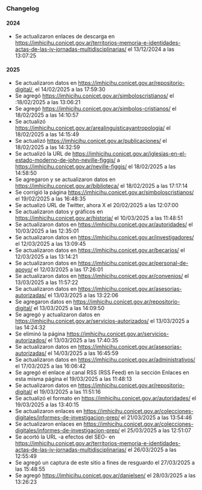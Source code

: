 ### Changelog

#### 2024
* Se actualizaron enlaces de descarga en https://imhicihu.conicet.gov.ar/territorios-memoria-e-identidades-actas-de-las-iv-jornadas-multidisciplinarias/ el 13/12/2024 a las 13:07:25

#### 2025
* Se actualizaron datos en https://imhicihu.conicet.gov.ar/repositorio-digital/  el 14/02/2025 a las 17:59:30
* Se agregó https://imhicihu.conicet.gov.ar/simboloscristianos/ el :18/02/2025 a las 13:06:21
*	Se agregó https://imhicihu.conicet.gov.ar/simbolos-cristianos/ el 18/02/2025 a las 14:10:57
*	Se actualizó https://imhicihu.conicet.gov.ar/arealinguisticayantropologia/ el 18/02/2025 a las 14:15:49
*	Se actualizó https://imhicihu.conicet.gov.ar/publicaciones/ el 18/02/2025 a las 14:32:59
*	Se actualizó la URL de https://imhicihu.conicet.gov.ar/iglesias-en-el-estado-moderno-de-john-neville-figgis/ a https://imhicihu.conicet.gov.ar/neville-figgis/ el 18/02/2025 a las 14:58:50
*	Se agregaron y se actualizaron datos en https://imhicihu.conicet.gov.ar/biblioteca/ el 18/02/2025 a las 17:17:14
*	Se corrigió la página https://imhicihu.conicet.gov.ar/simboloscristianos/ el 19/02/2025 a las 16:48:35
*	Se actualizó URL de Twitter, ahora X el 20/02/2025 a las 12:07:00
*	Se actualizaron datos y gráficos en https://imhicihu.conicet.gov.ar/historia/ el 10/03/2025 a las 11:48:51
* Se actualizaron datos en https://imhicihu.conicet.gov.ar/autoridades/ el 10/03/2025 a las 12:35:01
* Se actualizaron datos en https://imhicihu.conicet.gov.ar/investigadores/ el 12/03/2025 a las 13:09:45
* Se actualizaron datos en https://imhicihu.conicet.gov.ar/becarios/ el 12/03/2025 a las 13:14:21
* Se actualizaron datos en https://imhicihu.conicet.gov.ar/personal-de-apoyo/ el 12/03/2025 a las 17:26:01
* Se actualizaron datos en https://imhicihu.conicet.gov.ar/convenios/ el 13/03/2025 a las 11:57:22
* Se actualizaron datos en https://imhicihu.conicet.gov.ar/asesorias-autorizadas/ el 13/03/2025 a las 13:22:06
* Se agregaron datos en https://imhicihu.conicet.gov.ar/repositorio-digital/ el 13/03/2025 a las 14:09:50
* Se agregó y actualizaron datos en https://imhicihu.conicet.gov.ar/servicios-autorizados/ el 13/03/2025 a las 14:24:32
* Se eliminó la página https://imhicihu.conicet.gov.ar/servicios-autorizados/ el 13/03/2025 a las 17:40:35
* Se actualizaron datos en https://imhicihu.conicet.gov.ar/asesorias-autorizadas/ el 14/03/2025 a las 16:45:59
* Se actualizaron datos en https://imhicihu.conicet.gov.ar/administrativos/ el 17/03/2025 a las 16:06:42
* Se agregó el enlace al canal RSS (RSS Feed) en la sección Enlaces en esta misma página el 19/03/2025 a las 11:48:13
* Se actualizaron datos en https://imhicihu.conicet.gov.ar/repositorio-digital/ el 19/03/2025 a las 11:51:16
* Se actualizó el formato en https://imhicihu.conicet.gov.ar/autoridades/ el 19/03/2025 a las 13:40:15
* Se actualizaron enlaces en https://imhicihu.conicet.gov.ar/colecciones-digitales/informes-de-investigacion-prep/ el 21/03/2025 a las 13:54:46
* Se actualizaron enlaces en https://imhicihu.conicet.gov.ar/colecciones-digitales/informes-de-investigacion-prep/ el 25/03/2025 a las 12:51:07
* Se acortó la URL -a efectos del SEO- en https://imhicihu.conicet.gov.ar/territorios-memoria-e-identidades-actas-de-las-iv-jornadas-multidisciplinarias/ el 26/03/2025 a las 12:55:49
* Se agregó un captura de este sitio a fines de resguardo el 27/03/2025 a las 15:48:55
* Se agregó https://imhicihu.conicet.gov.ar/danielsen/ el 28/03/2025 a las 13:26:23